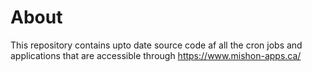 # About

This repository contains upto date source code af all the cron jobs and applications that are accessible through https://www.mishon-apps.ca/
